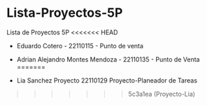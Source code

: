 # Lista-Proyectos-5P
Lista de Proyectos 5P
<<<<<<< HEAD
- Eduardo Cotero - 22110115 - Punto de venta
- Adrian Alejandro Montes Mendoza - 22110135 - Punto de Venta
=======

- Lia Sanchez Proyecto 22110129 Proyecto-Planeador de Tareas
>>>>>>> 5c3a1ea (Proyecto-Lia)
